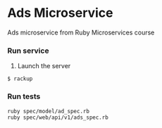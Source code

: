 # Ads Microservice
Ads microservice from Ruby Microservices course

### Run service

1. Launch the server
```
$ rackup
```
### Run tests
```
ruby spec/model/ad_spec.rb
ruby spec/web/api/v1/ads_spec.rb

```
